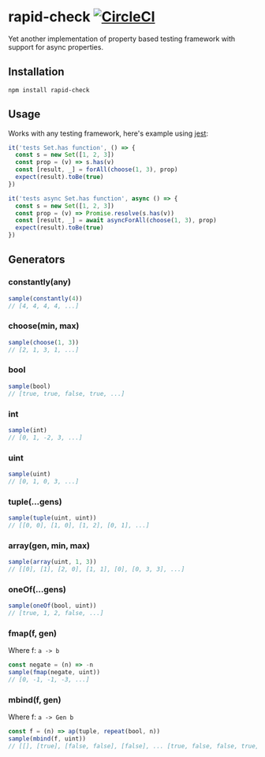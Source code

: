 # rapid-check [![CircleCI](https://circleci.com/gh/honzabrecka/rapid-check/tree/master.svg?style=svg&circle-token=14045240bf5689c38b0a3dcbf478a2f012ab6574)](https://circleci.com/gh/honzabrecka/rapid-check/tree/master)

Yet another implementation of property based testing framework with support for async properties.

## Installation

```console
npm install rapid-check
```

## Usage

Works with any testing framework, here's example using [jest](https://facebook.github.io/jest/):

```js
it('tests Set.has function', () => {
  const s = new Set([1, 2, 3])
  const prop = (v) => s.has(v)
  const [result, _] = forAll(choose(1, 3), prop)
  expect(result).toBe(true)
})

it('tests async Set.has function', async () => {
  const s = new Set([1, 2, 3])
  const prop = (v) => Promise.resolve(s.has(v))
  const [result, _] = await asyncForAll(choose(1, 3), prop)
  expect(result).toBe(true)
})
```

## Generators

### constantly(any)

```js
sample(constantly(4))
// [4, 4, 4, 4, ...]
```

### choose(min, max)

```js
sample(choose(1, 3))
// [2, 1, 3, 1, ...]
```

### bool

```js
sample(bool)
// [true, true, false, true, ...]
```

### int

```js
sample(int)
// [0, 1, -2, 3, ...]
```

### uint

```js
sample(uint)
// [0, 1, 0, 3, ...]
```

### tuple(...gens)

```js
sample(tuple(uint, uint))
// [[0, 0], [1, 0], [1, 2], [0, 1], ...]
```

### array(gen, min, max)

```js
sample(array(uint, 1, 3))
// [[0], [1], [2, 0], [1, 1], [0], [0, 3, 3], ...]
```

### oneOf(...gens)

```js
sample(oneOf(bool, uint))
// [true, 1, 2, false, ...]
```

### fmap(f, gen)

Where f: `a -> b`

```js
const negate = (n) => -n
sample(fmap(negate, uint))
// [0, -1, -1, -3, ...]
```

### mbind(f, gen)

Where f: `a -> Gen b`

```js
const f = (n) => ap(tuple, repeat(bool, n))
sample(mbind(f, uint))
// [[], [true], [false, false], [false], ... [true, false, false, true, false], [false]]
```
